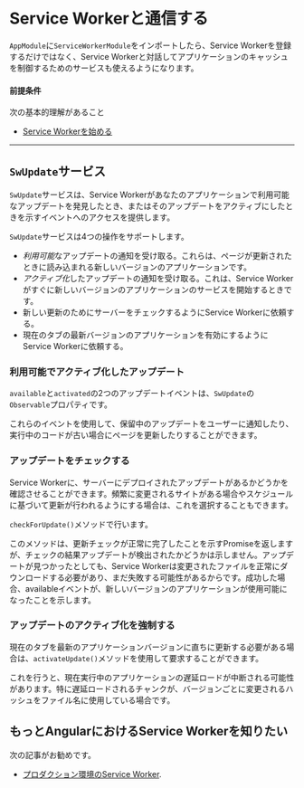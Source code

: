 # Service Workerと通信する

`AppModule`に`ServiceWorkerModule`をインポートしたら、Service Workerを登録するだけではなく、Service Workerと対話してアプリケーションのキャッシュを制御するためのサービスも使えるようになります。

#### 前提条件

次の基本的理解があること
* [Service Workerを始める](guide/service-worker-getting-started)

<hr />


## `SwUpdate`サービス

`SwUpdate`サービスは、Service Workerがあなたのアプリケーションで利用可能なアップデートを発見したとき、またはそのアップデートをアクティブにしたときを示すイベントへのアクセスを提供します。

`SwUpdate`サービスは4つの操作をサポートします。
* *利用可能*なアップデートの通知を受け取る。これらは、ページが更新されたときに読み込まれる新しいバージョンのアプリケーションです。
* *アクティブ化*したアップデートの通知を受け取る。これは、Service Workerがすぐに新しいバージョンのアプリケーションのサービスを開始するときです。
* 新しい更新のためにサーバーをチェックするようにService Workerに依頼する。
* 現在のタブの最新バージョンのアプリケーションを有効にするようにService Workerに依頼する。

### 利用可能でアクティブ化したアップデート

`available`と`activated`の2つのアップデートイベントは、`SwUpdate`の`Observable`プロパティです。

<code-example path="service-worker-getting-started/src/app/log-update.service.ts" linenums="false" title="log-update.service.ts" region="sw-update"> </code-example>


これらのイベントを使用して、保留中のアップデートをユーザーに通知したり、実行中のコードが古い場合にページを更新したりすることができます。

### アップデートをチェックする

Service Workerに、サーバーにデプロイされたアップデートがあるかどうかを確認させることができます。頻繁に変更されるサイトがある場合やスケジュールに基づいて更新が行われるようにする場合は、これを選択することもできます。

`checkForUpdate()`メソッドで行います。

<code-example path="service-worker-getting-started/src/app/check-for-update.service.ts" linenums="false" title="check-for-update.service.ts" region="sw-check-update"> </code-example>


このメソッドは、更新チェックが正常に完了したことを示すPromiseを返しますが、チェックの結果アップデートが検出されたかどうかは示しません。アップデートが見つかったとしても、Service Workerは変更されたファイルを正常にダウンロードする必要があり、まだ失敗する可能性があるからです。成功した場合、availableイベントが、新しいバージョンのアプリケーションが使用可能になったことを示します。

### アップデートのアクティブ化を強制する

現在のタブを最新のアプリケーションバージョンに直ちに更新する必要がある場合は、`activateUpdate()`メソッドを使用して要求することができます。

<code-example path="service-worker-getting-started/src/app/prompt-update.service.ts" linenums="false" title="prompt-update.service.ts" region="sw-activate"> </code-example>

これを行うと、現在実行中のアプリケーションの遅延ロードが中断される可能性があります。特に遅延ロードされるチャンクが、バージョンごとに変更されるハッシュをファイル名に使用している場合です。

## もっとAngularにおけるService Workerを知りたい

次の記事がお勧めです。
* [プロダクション環境のService Worker](guide/service-worker-devops).
